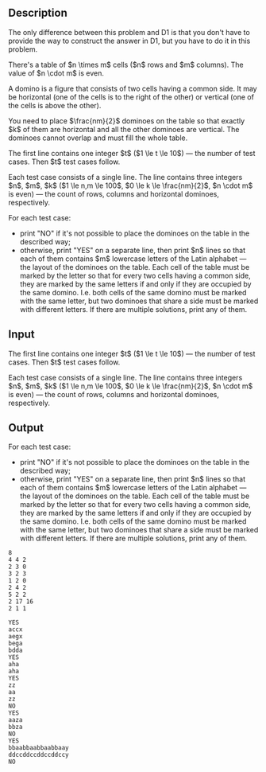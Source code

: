 ## Description

<div><p><span class="tex-font-style-it">The only difference between this problem and D1 is that you don't have to provide the way to construct the answer in D1, but you have to do it in this problem.</span></p><p>There's a table of $n \times m$ cells ($n$ rows and $m$ columns). The value of $n \cdot m$ is even.</p><p>A domino is a figure that consists of two cells having a common side. It may be horizontal (one of the cells is to the right of the other) or vertical (one of the cells is above the other).</p><p>You need to place $\frac{nm}{2}$ dominoes on the table so that exactly $k$ of them are horizontal and all the other dominoes are vertical. The dominoes cannot overlap and must fill the whole table.</p></div><div class="input-specification"><p>The first line contains one integer $t$ ($1 \le t \le 10$) — the number of test cases. Then $t$ test cases follow.</p><p>Each test case consists of a single line. The line contains three integers $n$, $m$, $k$ ($1 \le n,m \le 100$, $0 \le k \le \frac{nm}{2}$, $n \cdot m$ is even) — the count of rows, columns and horizontal dominoes, respectively.</p></div><div class="output-specification"><p>For each test case:</p><ul> <li> print "<span class="tex-font-style-tt">NO</span>" if it's not possible to place the dominoes on the table in the described way; </li><li> otherwise, print "<span class="tex-font-style-tt">YES</span>" on a separate line, then print $n$ lines so that each of them contains $m$ lowercase letters of the Latin alphabet — the layout of the dominoes on the table. Each cell of the table must be marked by the letter so that for every two cells having a common side, they are marked by the same letters if and only if they are occupied by the same domino. I.e. both cells of the same domino must be marked with the same letter, but two dominoes that share a side must be marked with different letters. If there are multiple solutions, print any of them. </li></ul></div>

## Input

<p>The first line contains one integer $t$ ($1 \le t \le 10$) — the number of test cases. Then $t$ test cases follow.</p><p>Each test case consists of a single line. The line contains three integers $n$, $m$, $k$ ($1 \le n,m \le 100$, $0 \le k \le \frac{nm}{2}$, $n \cdot m$ is even) — the count of rows, columns and horizontal dominoes, respectively.</p>

## Output

<p>For each test case:</p><ul> <li> print "<span class="tex-font-style-tt">NO</span>" if it's not possible to place the dominoes on the table in the described way; </li><li> otherwise, print "<span class="tex-font-style-tt">YES</span>" on a separate line, then print $n$ lines so that each of them contains $m$ lowercase letters of the Latin alphabet — the layout of the dominoes on the table. Each cell of the table must be marked by the letter so that for every two cells having a common side, they are marked by the same letters if and only if they are occupied by the same domino. I.e. both cells of the same domino must be marked with the same letter, but two dominoes that share a side must be marked with different letters. If there are multiple solutions, print any of them. </li></ul>





```input1
8
4 4 2
2 3 0
3 2 3
1 2 0
2 4 2
5 2 2
2 17 16
2 1 1
```




```output1
YES
accx
aegx
bega
bdda
YES
aha
aha
YES
zz
aa
zz
NO
YES
aaza
bbza
NO
YES
bbaabbaabbaabbaay
ddccddccddccddccy
NO
```


